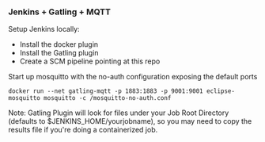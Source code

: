 ### Jenkins + Gatling + MQTT

Setup Jenkins locally:
- Install the docker plugin
- Install the Gatling plugin
- Create a SCM pipeline pointing at this repo

Start up mosquitto with the no-auth configuration exposing the default ports

`docker run --net gatling-mqtt -p 1883:1883 -p 9001:9001 eclipse-mosquitto mosquitto -c /mosquitto-no-auth.conf`

Note: Gatling Plugin will look for files under your Job Root Directory (defaults to $JENKINS_HOME/yourjobname), so you may need to copy the results file if you're doing a containerized job.
